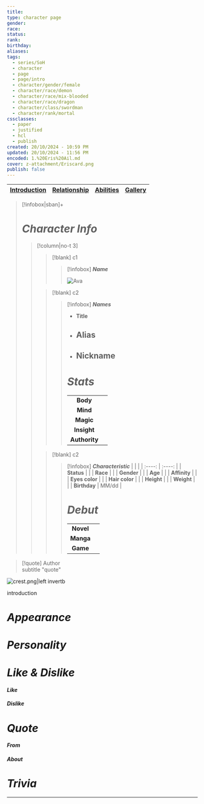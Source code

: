 ```yaml
---
title: 
type: character page
gender: 
race: 
status: 
rank: 
birthday: 
aliases: 
tags:
  - series/SoH
  - character
  - page
  - page/intro
  - character/gender/female
  - character/race/demon
  - character/race/mix-blooded
  - character/race/dragon
  - character/class/swordman
  - character/rank/mortal
cssclasses:
  - paper
  - justified
  - hcl
  - publish
created: 20/10/2024 - 10:59 PM
updated: 20/10/2024 - 11:56 PM
encoded: 1.%20Eris%20Ail.md
cover: z-attachment/Eriscard.png
publish: false
---
```


| [Introduction](1.%20Eris%20Ail.md) | [Relationship](2.%20Eris%20relationship.md) | [Abilities](3.%20eris%20abilities.md) | [Gallery](4.%20eris%20gallery.md)|
| --- | --- |---|---|

>[!infobox|sban]+
> # ***Character Info*** 
>> [!column|no-t 3]
>>> [!blank] c1
>>>> [!infobox]  ***Name***
>>>> 
>>>> ![Ava](ava.png)
>>
>>> [!blank] c2
>>>> [!infobox] ***Names***
>>>> - **Title**
>>>> - **Alias**
>>>> 	- 
>>>> - **Nickname**
>>>> 	- 
>>>> 
>>>> # ***Stats***
>>>> |  |  | 
>>>> | :----: | :----: | 
>>>> | **Body** |  |
>>>> | **Mind** |  |
>>>> | **Magic** |  |
>>>> | **Insight** |  |
>>>> | **Authority** | |
>> 
>>> [!blank] c2
>>>> [!infobox] ***Characteristic***
>>>> |  |  | 
>>>> | :----: | :----: |
>>>> | **Status** |  | 
>>>> | **Race** |  | 
>>>> | **Gender** |  |
>>>> | **Age** |  |
>>>> | **Affinity** |  |
>>>> | **Eyes color** |  |
>>>> | **Hair color** | |
>>>> | **Height** |  |
>>>> | **Weight** |  |
>>>> | **Birthday** | MM/dd |
>>>> 
>>>> # ***Debut***
>>>> |  |     |
>>>> | :---: | :---: |
>>>> | **Novel** |  |
>>>> | **Manga** |  |
>>>> | **Game** | |

> [!quote] Author <br> subtitle
> "quote"


![crest.png|left invertb](crest.png)

introduction

# *Appearance*



# *Personality*



# *Like & Dislike*

####  *Like*



####  *Dislike*



# *Quote*



####  *From* 



####  *About*



# *Trivia* 



---
